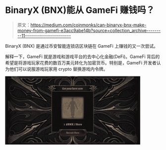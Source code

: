 # BinaryX (BNX)能从 GameFi 赚钱吗？

> 原文：<https://medium.com/coinmonks/can-binaryx-bnx-make-money-from-gamefi-e3acc9abe14b?source=collection_archive---------11----------------------->

BinaryX (BNX) 是通过币安智能连锁店区块链在 GameFi 上赚钱的又一次尝试。

解释一下，GameFi 就是游戏和游戏平台的去中心化金融(DeFi)。GameFi 背后的希望是将游戏玩家花费的数百万美元转化为加密货币。特别是，GameFi 开发者认为他们可以说服游戏玩家用 crypto 替换游戏内令牌。

![](img/44b081e8553b6b3e4d3efea9e98029d0.png)